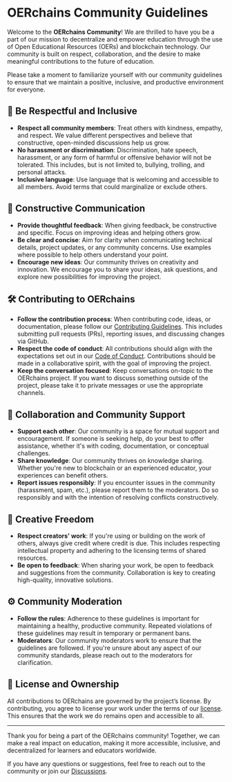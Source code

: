 # OERchains Community Guidelines

Welcome to the **OERchains Community**! We are thrilled to have you be a part of our mission to decentralize and empower education through the use of Open Educational Resources (OERs) and blockchain technology. Our community is built on respect, collaboration, and the desire to make meaningful contributions to the future of education.

Please take a moment to familiarize yourself with our community guidelines to ensure that we maintain a positive, inclusive, and productive environment for everyone.

## 🤝 Be Respectful and Inclusive
- **Respect all community members**: Treat others with kindness, empathy, and respect. We value different perspectives and believe that constructive, open-minded discussions help us grow.
- **No harassment or discrimination**: Discrimination, hate speech, harassment, or any form of harmful or offensive behavior will not be tolerated. This includes, but is not limited to, bullying, trolling, and personal attacks.
- **Inclusive language**: Use language that is welcoming and accessible to all members. Avoid terms that could marginalize or exclude others.

## 💬 Constructive Communication
- **Provide thoughtful feedback**: When giving feedback, be constructive and specific. Focus on improving ideas and helping others grow.
- **Be clear and concise**: Aim for clarity when communicating technical details, project updates, or any community concerns. Use examples where possible to help others understand your point.
- **Encourage new ideas**: Our community thrives on creativity and innovation. We encourage you to share your ideas, ask questions, and explore new possibilities for improving the project.

## 🛠 Contributing to OERchains
- **Follow the contribution process**: When contributing code, ideas, or documentation, please follow our [Contributing Guidelines](./CONTRIBUTING.md). This includes submitting pull requests (PRs), reporting issues, and discussing changes via GitHub.
- **Respect the code of conduct**: All contributions should align with the expectations set out in our [Code of Conduct](./CODE_OF_CONDUCT.md). Contributions should be made in a collaborative spirit, with the goal of improving the project.
- **Keep the conversation focused**: Keep conversations on-topic to the OERchains project. If you want to discuss something outside of the project, please take it to private messages or use the appropriate channels.

## 🔄 Collaboration and Community Support
- **Support each other**: Our community is a space for mutual support and encouragement. If someone is seeking help, do your best to offer assistance, whether it's with coding, documentation, or conceptual challenges.
- **Share knowledge**: Our community thrives on knowledge sharing. Whether you're new to blockchain or an experienced educator, your experiences can benefit others.
- **Report issues responsibly**: If you encounter issues in the community (harassment, spam, etc.), please report them to the moderators. Do so responsibly and with the intention of resolving conflicts constructively.

## 🎨 Creative Freedom
- **Respect creators' work**: If you're using or building on the work of others, always give credit where credit is due. This includes respecting intellectual property and adhering to the licensing terms of shared resources.
- **Be open to feedback**: When sharing your work, be open to feedback and suggestions from the community. Collaboration is key to creating high-quality, innovative solutions.

## ⚙️ Community Moderation
- **Follow the rules**: Adherence to these guidelines is important for maintaining a healthy, productive community. Repeated violations of these guidelines may result in temporary or permanent bans.
- **Moderators**: Our community moderators work to ensure that the guidelines are followed. If you're unsure about any aspect of our community standards, please reach out to the moderators for clarification.

## 📝 License and Ownership
All contributions to OERchains are governed by the project’s license. By contributing, you agree to license your work under the terms of our [license](./LICENSE.md). This ensures that the work we do remains open and accessible to all.

---

Thank you for being a part of the OERchains community! Together, we can make a real impact on education, making it more accessible, inclusive, and decentralized for learners and educators worldwide.

If you have any questions or suggestions, feel free to reach out to the community or join our [Discussions](https://github.com/ParkHealth/OERchains/discussions).

